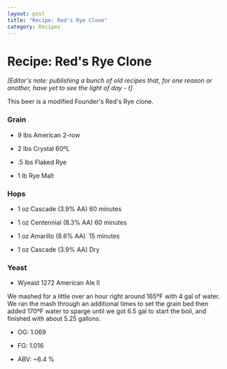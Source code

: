 ```yaml
---
layout: post
title: "Recipe: Red's Rye Clone"
category: Recipes
---
```


Recipe: Red's Rye Clone
=======================

_\[Editor's note: publishing a bunch of old recipes that, for one reason or another, have yet to see the light of day - t\]_

This beer is a modified Founder's Red's Rye clone.

### Grain

*   9 lbs American 2-row

*   2 lbs Crystal 60ºL

*   .5 lbs Flaked Rye

*   1 lb Rye Malt

### Hops

*   1 oz Cascade (3.9% AA) 60 minutes

*   1 oz Centennial (8.3% AA) 60 minutes

*   1 oz Amarillo (8.6% AA)  15 minutes

*   1 oz Cascade (3.9% AA) Dry

### Yeast

*   Wyeast 1272 American Ale II

We mashed for a little over an hour right around 165ºF with 4 gal of water. We ran the mash through an additional times to set the grain bed then added 170ºF water to sparge until we got 6.5 gal to start the boil, and finished with about 5.25 gallons.

*   OG: 1.069

*   FG: 1.016

*   ABV: ~6.4 %
